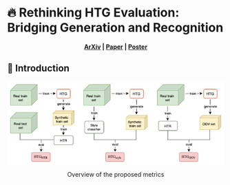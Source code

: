 # 🔥 Rethinking HTG Evaluation: Bridging Generation and Recognition

 <p align='center'>
  <b>
    <a href="https://arxiv.org/abs/2303.14736">ArXiv</a>
    |
    <a href="">Paper</a>
    |
    <a href="">Poster</a>
  </b>
</p> 

## 📢 Introduction

<div style="display: flex; flex-direction: column; align-items: center; ">
<img src="imgs/metrics_htg.png" style="width: 100%;">
</div>
<p align="center" style="margin-bottom: 10px;">
Overview of the proposed metrics
</p>
